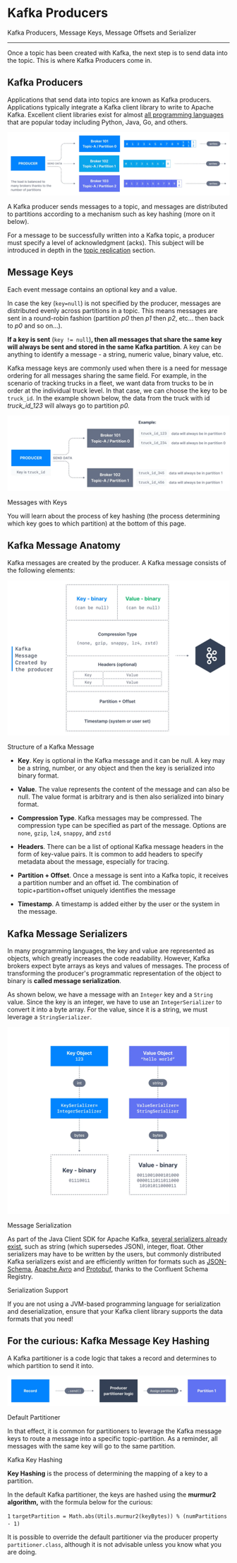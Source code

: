 Kafka Producers
===============

Kafka Producers, Message Keys, Message Offsets and Serializer

* * *

Once a topic has been created with Kafka, the next step is to send data into the topic. This is where Kafka Producers come in.

Kafka Producers
---------------

[](#Kafka-Producers-0)

Applications that send data into topics are known as Kafka producers. Applications typically integrate a Kafka client library to write to Apache Kafka. Excellent client libraries exist for almost [all programming languages](/kafka/kafka-sdk-list/) that are popular today including Python, Java, Go, and others.

![Apache Kafka Producers send data into Kafka. These messages are then routed by the broker to the relevant topics and partitions.](./static/images/Kafka_Producers_1.webp "Apache Kafka Producer")

A Kafka producer sends messages to a topic, and messages are distributed to partitions according to a mechanism such as key hashing (more on it below).

For a message to be successfully written into a Kafka topic, a producer must specify a level of acknowledgment (acks). This subject will be introduced in depth in the [topic replication](/kafka/kafka-topic-replication/) section.

Message Keys
------------

[](#Message-Keys-1)

Each event message contains an optional key and a value.

In case the key (`key=null`) is not specified by the producer, messages are distributed evenly across partitions in a topic. This means messages are sent in a round-robin fashion (partition _p0_ then _p1_ then _p2_, etc... then back to _p0_ and so on...).

**If a key is sent** (`key != null`)**, then all messages that share the same key will always be sent and stored in the same Kafka partition**. A key can be anything to identify a message - a string, numeric value, binary value, etc.

Kafka message keys are commonly used when there is a need for message ordering for all messages sharing the same field. For example, in the scenario of tracking trucks in a fleet, we want data from trucks to be in order at the individual truck level. In that case, we can choose the key to be `truck_id`. In the example shown below, the data from the truck with id _truck\_id\_123_ will always go to partition _p0._

![Apache Kafka Producer sending trucking fleet data into 2 Kafka Brokers. ](./static/images/Kafka_Producers_2.webp "Apache Kafka Producer - Fleet Example")

Messages with Keys

You will learn about the process of key hashing (the process determining which key goes to which partition) at the bottom of this page.

Kafka Message Anatomy
---------------------

[](#Kafka-Message-Anatomy-2)

Kafka messages are created by the producer. A Kafka message consists of the following elements:

![Diagram showing how Kafka Producers structure a message created by the Apache Kafka Producer.](./static/images/Kafka_Producers_3.webp "Kafka Producers - The structure of a Kafka Message")

Structure of a Kafka Message

*   **Key**. Key is optional in the Kafka message and it can be null. A key may be a string, number, or any object and then the key is serialized into binary format.
    
*   **Value**. The value represents the content of the message and can also be null. The value format is arbitrary and is then also serialized into binary format.
    
*   **Compression Type**. Kafka messages may be compressed. The compression type can be specified as part of the message. Options are `none`, `gzip`, `lz4`, `snappy`, and `zstd`
    
*   **Headers**. There can be a list of optional Kafka message headers in the form of key-value pairs. It is common to add headers to specify metadata about the message, especially for tracing.
    
*   **Partition + Offset**. Once a message is sent into a Kafka topic, it receives a partition number and an offset id. The combination of topic+partition+offset uniquely identifies the message
    
*   **Timestamp**. A timestamp is added either by the user or the system in the message.
    

Kafka Message Serializers
-------------------------

[](#Kafka-Message-Serializers-3)

In many programming languages, the key and value are represented as objects, which greatly increases the code readability. However, Kafka brokers expect byte arrays as keys and values of messages. The process of transforming the producer's programmatic representation of the object to binary is **called message serialization**.

As shown below, we have a message with an `Integer` key and a `String` value. Since the key is an integer, we have to use an `IntegerSerializer` to convert it into a byte array. For the value, since it is a string, we must leverage a `StringSerializer`.

![Message serialization diagram showing how Apache Kafka Producers integer and string serializers.](./static/images/Kafka_Producers_4.webp "Apache Kafka Producers and Message Serialization")

Message Serialization

As part of the Java Client SDK for Apache Kafka, [several serializers already exist](https://github.com/a0x8o/kafka/tree/master/clients/src/main/java/org/apache/kafka/common/serialization), such as string (which supersedes JSON), integer, float. Other serializers may have to be written by the users, but commonly distributed Kafka serializers exist and are efficiently written for formats such as [JSON-Schema](https://github.com/confluentinc/schema-registry/blob/master/json-schema-serializer/src/main/java/io/confluent/kafka/serializers/json/KafkaJsonSchemaSerializer.java), [Apache Avro](https://github.com/confluentinc/schema-registry/blob/master/avro-serializer/src/main/java/io/confluent/kafka/serializers/KafkaAvroSerializer.java) and [Protobuf](https://github.com/confluentinc/schema-registry/blob/master/protobuf-serializer/src/main/java/io/confluent/kafka/serializers/protobuf/KafkaProtobufSerializer.java), thanks to the Confluent Schema Registry.

Serialization Support

If you are not using a JVM-based programming language for serialization and deserialization, ensure that your Kafka client library supports the data formats that you need!

For the curious: Kafka Message Key Hashing
------------------------------------------

[](#For-the-curious:-Kafka-Message-Key-Hashing-4)

A Kafka partitioner is a code logic that takes a record and determines to which partition to send it into.

![Kafka Producers use default partitioning logic to assign Kafka Messages to the appropriate Apache Kafka Partition.](./static/images/Kafka_Producers_5.webp "Apache Kafka Producers and Default Partitioning")

Default Partitioner

In that effect, it is common for partitioners to leverage the Kafka message keys to route a message into a specific topic-partition. As a reminder, all messages with the same key will go to the same partition.

Kafka Key Hashing

**Key Hashing** is the process of determining the mapping of a key to a partition.

In the default Kafka partitioner, the keys are hashed using the **murmur2 algorithm,** with the formula below for the curious:

[](javascript:void(0);)

`1` `targetPartition = Math.abs(Utils.murmur2(keyBytes)) % (numPartitions - 1)`

It is possible to override the default partitioner via the producer property `partitioner.class`, although it is not advisable unless you know what you are doing.